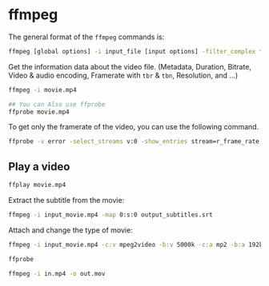 # ffmpeg

The general format of the `ffmpeg` commands is:

```bash
ffmpeg [global options] -i input_file [input options] -filter_complex filter_graph [output options] output_file
```

Get the information data about the video file. (Metadata, Duration, Bitrate, Video & audio encoding, Framerate with `tbr` & `tbn`, Resolution, and ...)

```bash
ffmpeg -i movie.mp4

## You can Also use ffprobe
ffprobe movie.mp4
```

To get only the framerate of the video, you can use the following command.

```bash
ffprobe -v error -select_streams v:0 -show_entries stream=r_frame_rate -of default=noprint_wrappers=1:nokey=1 <input_file>
```


## Play a video

```bash
ffplay movie.mp4
```

Extract the subtitle from the movie:

```bash
ffmpeg -i input_movie.mp4 -map 0:s:0 output_subtitles.srt
```

Attach and change the type of movie:

```bash
ffmpeg -i input_movie.mp4 -c:v mpeg2video -b:v 5000k -c:a mp2 -b:a 192k -s 720x480 -aspect 4:3 -vf "subtitles=input_subtitles.srt" output_movie.mpg
```


```bash
ffprobe
```

```bash
ffmpeg -i in.mp4 -o out.mov
```

